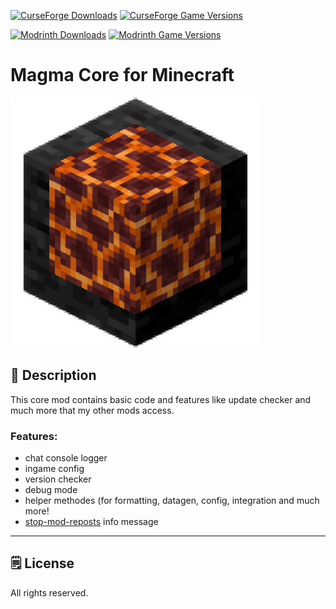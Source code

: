[![CurseForge Downloads](https://cf.way2muchnoise.eu/1267885.svg?badge_style=for_the_badge)][cf_mod] [![CurseForge Game Versions](https://cf.way2muchnoise.eu/versions/1267885.svg?badge_style=for_the_badge)][cf_mod]

[![Modrinth Downloads](https://img.shields.io/modrinth/dt/rqi506vX?label=Modrinth&logo=modrinth&style=for-the-badge)][mr_mod] [![Modrinth Game Versions](https://img.shields.io/modrinth/game-versions/rqi506vX?label=Available%20for&logo=modrinth&style=for-the-badge)][mr_mod]

# Magma Core for Minecraft

![Logo](https://github.com/XxRexRaptorxX/MagmaCore/blob/main/src/main/resources/logo.png?raw=true)

## 📖 Description

This core mod contains basic code and features like update checker and much more that my other mods access.


### Features:

- chat console logger
- ingame config
- version checker
- debug mode
- helper methodes (for formatting, datagen, config, integration and much more!
- [stop-mod-reposts](https://vazkii.net/repost/) info message

 -----

## 🗒️ License

All rights reserved.

[cf_mod]: https://www.curseforge.com/minecraft/mc-mods/magma-core
[mr_mod]: https://modrinth.com/mod/magma-core
